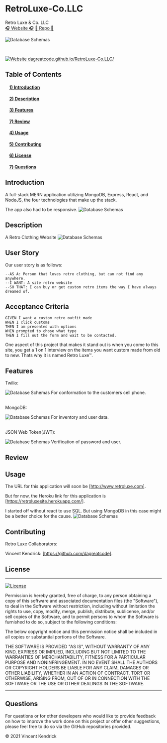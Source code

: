 # RetroLuxe-Co.LLC

Retro Luxe &amp; Co. LLC
</br>
[🎧 Website 🎧](https://retroluxesite.herokuapp.com/)
[🔭 Repo 🔭](https://github.com/dagreatcode/RetroLuxe-Co.LLC)

![Database Schemas](./client/src/img/siteimg/p4.png)

</br>

[![Website dagreatcode.github.io/RetroLuxe-Co.LLC/](https://img.shields.io/website-up-down-green-red/https/retroluxesite.herokuapp.com.svg)](https://retroluxesite.herokuapp.com/)
</br>

## Table of Contents

#### &nbsp;&nbsp;&nbsp;&nbsp;[1)&nbsp;Introduction](#introduction)

#### &nbsp;&nbsp;&nbsp;&nbsp;[2)&nbsp;Description](#description)

#### &nbsp;&nbsp;&nbsp;&nbsp;[3)&nbsp;Features](#features)

#### &nbsp;&nbsp;&nbsp;&nbsp;[7)&nbsp;Review](#review)

#### &nbsp;&nbsp;&nbsp;&nbsp;[4)&nbsp;Usage](#usage)

#### &nbsp;&nbsp;&nbsp;&nbsp;[5)&nbsp;Contributing](#contributing)

#### &nbsp;&nbsp;&nbsp;&nbsp;[6)&nbsp;License](#license)

#### &nbsp;&nbsp;&nbsp;&nbsp;[7)&nbsp;Questions](#questions)

## Introduction

A full-stack MERN application utilizing MongoDB, Express, React, and NodeJS, the four technologies that make up the stack.

The app also had to be responsive.
![Database Schemas](./client/src/img/siteimg/p5.png)

## Description

A Retro Clothing Website
![Database Schemas](./client/src/img/siteimg/p3.png)

## User Story

Our user story is as follows:
```
--AS A: Person that loves retro clothing, but can not find any anywhere.
--I WANT: A site retro website
--SO THAT: I can buy or get custom retro items the way I have always dreamed of.
```

## Acceptance Criteria

```
GIVEN I want a custom retro outfit made
WHEN I click customs
THEN I am presented with options
WHEN prompted to chose what type
THEN I fill out the form and wait to be contacted.
```

One aspect of this project that makes it stand out is when you come to this site, you get a 1 on 1 interview on the items you want custom made from old to new. Thats why it is named Retro Luxe™.

## Features

Twilio:

![Database Schemas](./client/src/img/siteimg/p1.png)
For conformation to the customers cell phone.

</br>
MongoDB:

![Database Schemas](./client/src/img/siteimg/p6.png)
For inventory and user data.

</br>
JSON Web Token(JWT):

![Database Schemas](./client/src/img/siteimg/p2.png)
Verification of password and user.

## Review

## Usage

The URL for this application will soon be [http://www.retroluxe.com].

But for now, the Heroku link for this application is [https://retroluxesite.herokuapp.com/].

I started off without react to use SQL. But using MongoDB in this case might be a better choice for the cause.
![Database Schemas](./client/src/img/siteimg/erdiagram.png)

## Contributing

Retro Luxe Collaborators:

Vincent Kendrick: [https://github.com/dagreatcode].

## License

---

[![License](https://img.shields.io/badge/license-MIT-green)](https://github.com/dagreatcode/RetroLuxe-Co.LLC/blob/main/LICENSE)

Permission is hereby granted, free of charge, to any person obtaining a copy
of this software and associated documentation files (the "Software"), to deal
in the Software without restriction, including without limitation the rights
to use, copy, modify, merge, publish, distribute, sublicense, and/or sell
copies of the Software, and to permit persons to whom the Software is
furnished to do so, subject to the following conditions:

The below copyright notice and this permission notice shall be included in all
copies or substantial portions of the Software.

THE SOFTWARE IS PROVIDED "AS IS", WITHOUT WARRANTY OF ANY KIND, EXPRESS OR
IMPLIED, INCLUDING BUT NOT LIMITED TO THE WARRANTIES OF MERCHANTABILITY,
FITNESS FOR A PARTICULAR PURPOSE AND NONINFRINGEMENT. IN NO EVENT SHALL THE
AUTHORS OR COPYRIGHT HOLDERS BE LIABLE FOR ANY CLAIM, DAMAGES OR OTHER
LIABILITY, WHETHER IN AN ACTION OF CONTRACT, TORT OR OTHERWISE, ARISING FROM,
OUT OF OR IN CONNECTION WITH THE SOFTWARE OR THE USE OR OTHER DEALINGS IN THE
SOFTWARE.

---

## Questions

For questions or for other developers who would like to provide feedback on how to improve the work done on this project or offer other suggestions, please feel free to do so via the GitHub repositories provided.



&copy; 2021 Vincent Kendrick

